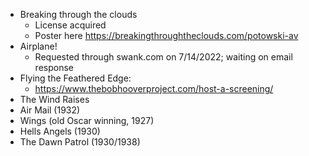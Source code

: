 - Breaking through the clouds
	- License acquired 
	- Poster here https://breakingthroughtheclouds.com/potowski-av
- Airplane!
	- Requested through swank.com on 7/14/2022; waiting on email response
- Flying the Feathered Edge:
	- https://www.thebobhooverproject.com/host-a-screening/
- The Wind Raises
- Air Mail (1932)
- Wings (old Oscar winning, 1927)
- Hells Angels (1930)
- The Dawn Patrol (1930/1938)